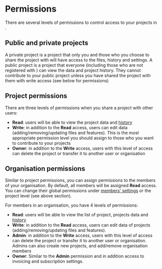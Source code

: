 # Permissions

There are several levels of permissions to control access to your projects in <MainPlatformNameLink />.

## Public and private projects

A private project is a project that only you and those who you choose to share the project with will have access to the files, history and settings. A public project is a project that everyone (including those who are not registered with <MainPlatformNameLink />) can view the data and project history. They cannot contribute to your public project unless you have shared the project with them with write access (see below for permissions)

## Project permissions

There are three levels of permissions when you share a project with other <MainPlatformName /> users:

- **Read**: users will be able to view the project data and [history](./project-details.md)
- **Write**: in addition to the **Read** access, users can edit data (adding/removing/updating files and features). This is the most appropriate permission level you should assign to those who you want to contribute to your projects
- **Owner**: in addition to the **Write** access, users with this level of access can delete the project or transfer it to another user or organisation

## Organisation permissions

Similar to project permissions, you can assign permissions to the members of your organisation. By default, all members will be assigned **Read** access. You can change their global permissions under [members' settings](../setup/working-with-organisations/index.md) or the project level (see above section).

For members in an organisation, you have 4 levels of permissions:

- **Read**: users will be able to view the list of project, projects data and [history](./project-details.md)
- **Write**: in addition to the **Read** access, users can edit data of projects (adding/removing/updating files and features).
- **Admin**: in addition to the **Write** access, users with this level of access can delete the project or transfer it to another user or organisation. Admins can also create new projects, and add/remove organisation members
- **Owner**:  Similar to the **Admin** permission and in addition access to invoicing and subscription settings. 

